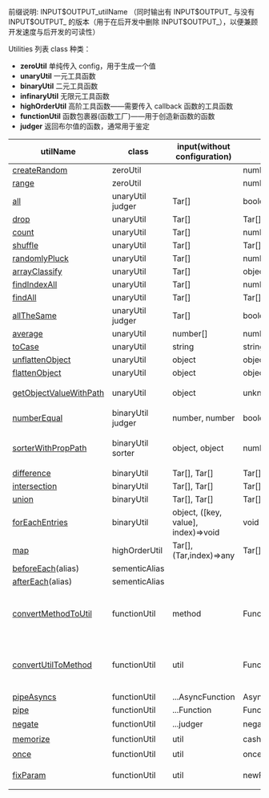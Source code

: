 前缀说明: INPUT\$OUTPUT_utilName
（同时输出有 INPUT\$OUTPUT\_ 与没有 INPUT\$OUTPUT\_ 的版本（用于在后开发中删除 INPUT\$OUTPUT\_），以便兼顾开发速度与后开发的可读性）

Utilities 列表
class 种类：

- **zeroUtil** 单纯传入 config，用于生成一个值
- **unaryUtil** 一元工具函数
- **binaryUtil** 二元工具函数
- **infinaryUtil** 无限元工具函数
- **highOrderUtil** 高阶工具函数——需要传入 callback 函数的工具函数
- **functionUtil** 函数包裹器(函数工厂)——用于创造新函数的函数
- **judger** 返回布尔值的函数，通常用于鉴定

| utilName                                              | class             | input(without configuration)        | output         | 说明                                                         |
| ----------------------------------------------------- | ----------------- | ----------------------------------- | -------------- | ------------------------------------------------------------ |
| [createRandom](./createRandom.ts)                     | zeroUtil          |                                     | number         |                                                              |
| [range](./range.ts)                                   | zeroUtil          |                                     | number[]       |                                                              |
| [all](./all.ts)                                       | unaryUtil judger  | Tar[]                               | boolean        |                                                              |
| [drop](./drop.ts)                                     | unaryUtil         | Tar[]                               | Tar[]          |                                                              |
| [count](./count.ts)                                   | unaryUtil         | Tar[]                               | number         |                                                              |
| [shuffle](./shuffle.ts)                               | unaryUtil         | Tar[]                               | Tar[]          |                                                              |
| [randomlyPluck](./randomlyPluck.ts)                   | unaryUtil         | Tar[]                               | number         |                                                              |
| [arrayClassify](./arrayClassify.ts)                   | unaryUtil         | Tar[]                               | object         |                                                              |
| [findIndexAll](./findIndexAll.ts)                     | unaryUtil         | Tar[]                               | number[]       |                                                              |
| [findAll](./findAll.ts)                               | unaryUtil         | Tar[]                               | Tar[]          |                                                              |
| [allTheSame](./allTheSame.ts)                         | unaryUtil judger  | Tar[]                               | boolean        |                                                              |
| [average](./average.ts)                               | unaryUtil         | number[]                            | number         |                                                              |
| [toCase](./toCase.ts)                                 | unaryUtil         | string                              | string         |                                                              |
| [unflattenObject](./unflattenObject.ts)               | unaryUtil         | object                              | object         |                                                              |
| [flattenObject](./flattenObject.ts)                   | unaryUtil         | object                              | object         |                                                              |
| [getObjectValueWithPath](./getObjectValueWithPath.ts) | unaryUtil         | object                              | unknown        | 获取对象的属性值（按路径）                                   |
| [numberEqual](./numberEqual.ts)                       | binaryUtil judger | number, number                      | boolean        |                                                              |
| [sorterWithPropPath](./sorterWithPropPath.ts)         | binaryUtil sorter | object, object                      | number         | 专用于生成 Array.prototype.sort 的 sorter                    |
| [difference](./difference.ts)                         | binaryUtil        | Tar[], Tar[]                        | Tar[]          |                                                              |
| [intersection](./intersection.ts)                     | binaryUtil        | Tar[], Tar[]                        | Tar[]          |                                                              |
| [union](./union.ts)                                   | binaryUtil        | Tar[], Tar[]                        | Tar[]          |                                                              |
| [forEachEntries](./forEachEntries.ts)                 | binaryUtil        | object, ([key, value], index)=>void | void           | 只是个简写，（但不推荐使用。缺少灵活性）                     |
| [map](./map.ts)                                       | highOrderUtil     | Tar[], (Tar,index)=>any             | Tar[]          |                                                              |
| [beforeEach](./beforeEach.ts)(alias)                  | sementicAlias     |                                     |                |                                                              |
| [afterEach](./afterEach.ts)(alias)                    | sementicAlias     |                                     |                |                                                              |
| [convertMethodToUtil](./convertMethodToUtil.ts)       | functionUtil      | method                              | Function       | 将 method 转为 Util，并在使用时多出来了个 target（操作目标） |
| [convertUtilToMethod](./convertUtilToMethod.ts)       | functionUtil      | util                                | Function       | 将 Util 转为 method，转换时需要手动传入个 target（操作目标） |
| [pipeAsyncs](./pipeAsyncs.ts)                         | functionUtil      | ...AsyncFunction                    | AsyncFunction  |                                                              |
| [pipe](./pipe.ts)                                     | functionUtil      | ...Function                         | Function       |                                                              |
| [negate](./negate.ts)                                 | functionUtil      | ...judger                           | negatedJudger  | 反转 judger                                                  |
| [memorize](./memorize.ts)                             | functionUtil      | util                                | cashedFunction | 附加缓存                                                     |
| [once](./once.ts)                                     | functionUtil      | util                                | onceFunction   | 新函数只能调用一次                                           |
| [fixParam](./fixParam.ts)                             | functionUtil      | util                                | newFunction    | 返回固定参数的新函数                                         |
